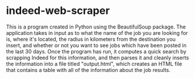 # indeed-web-scraper
This is a program created in Python using the BeautifulSoup package. The application takes in input as to what the name of the job you are looking for is,
where it's located, the radius in kilometers from the destination you insert, and whether or not you want to see jobs which have been posted in the last 30 
days. Once the program has run, it computes a quick search by scrapping Indeed for this information, and then parses it and cleanly inserts the information
into a file titled "output.html", which creates an HTML file that contains a table with all of the information about the job results.

